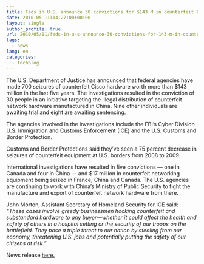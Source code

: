 ```yaml
---
title: Feds in U.S. announce 30 convictions for $143 M in counterfeit Cisco hardware
date: 2010-05-11T14:27:00+00:00
layout: single
author_profile: true
url: 2010/05/11/feds-in-u-s-announce-30-convictions-for-143-m-in-counterfeit-cisco-hardware/
tags:
  - news
lang: en
categories: 
  - techblog
---
```

The U.S. Department of Justice has announced that federal agencies have made 700 seizures of counterfeit Cisco hardware worth more than $143 million in the last five years. The investigations resulted in the conviction of 30 people in an initiative targeting the illegal distribution of counterfeit network hardware manufactured in China. Nine other individuals are awaiting trial and eight are awaiting sentencing.

The agencies involved in the investigations include the FBI’s Cyber Division U.S. Immigration and Customs Enforcement (ICE) and the U.S. Customs and Border Protection.

Customs and Border Protections said they’ve seen a 75 percent decrease in seizures of counterfeit equipment at U.S. borders from 2008 to 2009.

International investigations have resulted in five convictions — one in Canada and four in China — and $17 million in counterfeit networking equipment being seized in France, China and Canada. The U.S. agencies are continuing to work with China’s Ministry of Public Security to fight the manufacture and export of counterfeit network hardware from there.

John Morton, Assistant Secretary of Homeland Security for ICE said: _“These cases involve greedy businessmen hocking counterfeit and substandard hardware to any buyer—whether it could affect the health and safety of others in a hospital setting or the security of our troops on the battlefield. They pose a triple threat to our nation by stealing from our economy, threatening U.S. jobs and potentially putting the safety of our citizens at risk.”_

News release [here.](http://www.fbi.gov/pressrel/pressrel10/convictions_050610.htm)